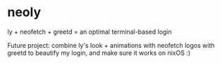 # neoly
ly + neofetch + greetd = an optimal terminal-based login

Future project: combine ly's look + animations with neofetch logos with greetd to beautify my login, and make sure it works on nixOS :)
